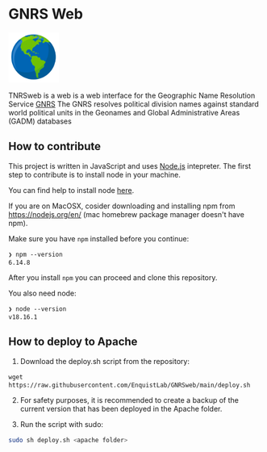 # GNRS Web

<img src="./public/logo.png" width="100" height="100">

TNRSweb is a web is a web interface for the Geographic Name Resolution Service [GNRS]((https://github.com/ojalaquellueva/gnrs))
The GNRS resolves political division names against standard world political units in the Geonames and Global Administrative Areas (GADM) databases

## How to contribute

This project is written in JavaScript and uses [Node.js](https://nodejs.org/en/) intepreter.
The first step to contribute is to install node in your machine.

You can find help to install node [here](https://nodejs.dev/learn/how-to-install-nodejs).

If you are on MacOSX, cosider downloading
and installing npm from https://nodejs.org/en/ (mac homebrew package manager doesn't have npm).

Make sure you have `npm` installed before you continue:

```
❯ npm --version
6.14.8
```

After you install `npm` you can proceed and clone this repository.

You also need node:

```
❯ node --version
v18.16.1
```

## How to deploy to Apache

1. Download the deploy.sh script from the repository:

```
wget https://raw.githubusercontent.com/EnquistLab/GNRSweb/main/deploy.sh
```

2. For safety purposes, it is recommended to create a backup of the current version that has been deployed in the Apache folder.

3. Run the script with sudo:

```sh
sudo sh deploy.sh <apache folder>
```
